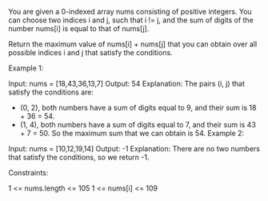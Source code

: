You are given a 0-indexed array nums consisting of positive integers. You can choose two indices i and j, such that i != j, and the sum of digits of the number nums[i] is equal to that of nums[j].

Return the maximum value of nums[i] + nums[j] that you can obtain over all possible indices i and j that satisfy the conditions.

Example 1:

Input: nums = [18,43,36,13,7]
Output: 54
Explanation: The pairs (i, j) that satisfy the conditions are:

-   (0, 2), both numbers have a sum of digits equal to 9, and their sum is 18 + 36 = 54.
-   (1, 4), both numbers have a sum of digits equal to 7, and their sum is 43 + 7 = 50.
    So the maximum sum that we can obtain is 54.
    Example 2:

Input: nums = [10,12,19,14]
Output: -1
Explanation: There are no two numbers that satisfy the conditions, so we return -1.

Constraints:

1 <= nums.length <= 105
1 <= nums[i] <= 109
